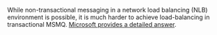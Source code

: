<!--
title: "Why You Can't Use NLB With MSMQ"
tags: ""
summary: "While non-transactional messaging in a network load balancing (NLB) environment is possible, it is much harder to achieve load-balancing in transactional MSMQ. [Microsoft provides a detailed answer](http://support.microsoft.com/default.aspx?scid=kb;EN-US;899611)."
-->


While non-transactional messaging in a network load balancing (NLB) environment is possible, it is much harder to achieve load-balancing in transactional MSMQ. [Microsoft provides a detailed answer](http://support.microsoft.com/default.aspx?scid=kb;EN-US;899611).


<div id="rate_article_container">
<div id="rate_article">






